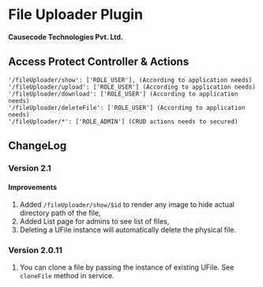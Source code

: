 # File Uploader Plugin
#### Causecode Technologies Pvt. Ltd.

## Access Protect Controller & Actions

```
'/fileUploader/show': ['ROLE_USER'], (According to application needs)
'/fileUploader/upload': ['ROLE_USER'] (According to application needs)
'/fileUploader/download': ['ROLE_USER'] (According to application needs)
'/fileUploader/deleteFile': ['ROLE_USER'] (According to application needs)
'/fileUploader/*': ['ROLE_ADMIN'] (CRUD actions needs to secured)

```

## ChangeLog

### Version 2.1

#### Improvements

1. Added `/fileUploader/show/$id` to render any image to hide actual directory path of the file,
2. Added List page for admins to see list of files,
3. Deleting a UFile instance will automatically delete the physical file.

### Version 2.0.11

1. You can clone a file by passing the instance of existing UFile. See `cloneFile` method in service.
